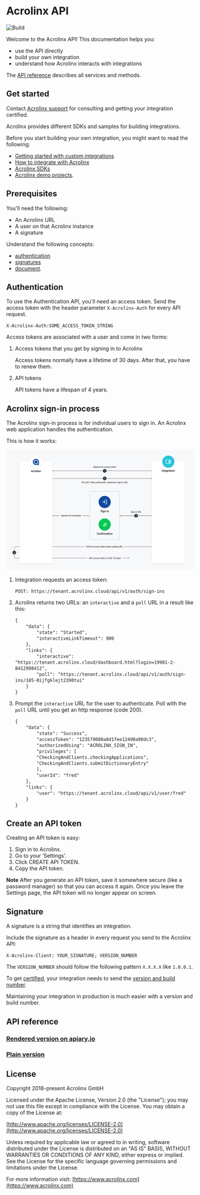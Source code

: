 # Acrolinx API

![Build](https://github.com/acrolinx/platform-api/actions/workflows/actions.yml/badge.svg)

Welcome to the Acrolinx API!
This documentation helps you:

* use the API directly
* build your own integration
* understand how Acrolinx interacts with integrations

The [API reference](https://acrolinxapi.docs.apiary.io) describes all
services and methods.

## Get started

Contact [Acrolinx support](https://github.com/acrolinx/acrolinx-coding-guidance/blob/master/topics/support.md)
for consulting and getting your integration certified.

Acrolinx provides different SDKs and samples for building integrations.

Before you start building your own integration, you might want to read
the following:

* [Getting started with custom integrations](https://docs.acrolinx.com/customintegrations)
* [How to integrate with Acrolinx](https://github.com/acrolinx/acrolinx-coding-guidance)
* [Acrolinx SDKs](https://github.com/acrolinx?q=sdk)
* [Acrolinx demo projects](https://github.com/acrolinx?q=demo).

## Prerequisites

You'll need the following:

* An Acrolinx URL
* A user on that Acrolinx instance
* A signature

Understand the following concepts:
* [authentication](https://github.com/acrolinx/acrolinx-coding-guidance/blob/main/topics/authentication.md)
* [signatures](#signature)
* [document](https://github.com/acrolinx/acrolinx-coding-guidance/blob/main/topics/text-extraction.md#whats-a-document).

## Authentication

To use the Authentication API, you'll need an access token. Send the
access token with the header parameter `X-Acrolinx-Auth` for every API
request.

```HTTP
X-Acrolinx-Auth:SOME_ACCESS_TOKEN_STRING
```

Access tokens are associated with a user and come in two forms:

1. Access tokens that you get by signing in to Acrolinx

   Access tokens normally have a lifetime of 30 days. After that, you
   have to renew them.
2. API tokens

   API tokens have a lifespan of 4 years.

## Acrolinx sign-in process

The Acrolinx sign-in process is for individual users to sign in.
An Acrolinx web application handles the authentication.

This is how it works:

![Sign-in diagram](doc/sign-in.png)

1. Integration requests an access token:

    ```HTTP
    POST: https://tenant.acrolinx.cloud/api/v1/auth/sign-ins
    ```

2. Acrolinx returns two URLs: an `interactive` and a `poll` URL in a
   result like this:

    ```HTTP
    {
        "data": {
            "state": "Started",
            "interactiveLinkTimeout": 900
        },
        "links": {
            "interactive": "https://tenant.acrolinx.cloud/dashboard.html?login=19901-2-8412998412",
            "poll": "https://tenant.acrolinx.cloud/api/v1/auth/sign-ins/185-0ijfgklejt2390tui"
        }
    }
    ```

3. Prompt the `interactive` URL for the user to authenticate.
    Poll with the `poll` URL until you get an http response (code 200).

    ```HTTP
    {
        "data": {
            "state": "Success",
            "accessToken": "123579080a8d1fee12490a90dc3",
            "authorizedUsing": "ACROLINX_SIGN_IN",
            "privileges": [
            "CheckingAndClients.checkingApplications",
            "CheckingAndClients.submitDictionaryEntry"
            ],
            "userId": "fred"
        },
        "links": {
            "user": "https://tenant.acrolinx.cloud/api/v1/user/fred"
        }
    }
    ```

## Create an API token

Creating an API token is easy:

1. Sign in to Acrolinx.
2. Go to your ‘Settings'.
3. Click CREATE API TOKEN.
4. Copy the API token.

**Note** After you generate an API token, save it somewhere secure
(like a password manager) so that you can access it again. Once you
leave the Settings page, the API token will no longer appear on
screen.

## Signature

A signature is a string that identifies an integration.

Include the signature as a header in every request you send to the
Acrolinx API:

```HTTP
X-Acrolinx-Client: YOUR_SIGNATURE; VERSION_NUMBER
```

The `VERSION_NUMBER` should follow the following pattern `X.X.X.X` like `1.0.0.1`.

To get
[certified](https://github.com/acrolinx/acrolinx-coding-guidance/blob/master/topics/checklist.md),
your integration needs to send the [version and build
number](https://github.com/acrolinx/acrolinx-coding-guidance/blob/master/topics/project-setup.md#version-information).

Maintaining your integration in production is much easier with a
version and build number.

## API reference

### [Rendered version on apiary.io](https://acrolinxapi.docs.apiary.io/#)

### [Plain version](apiary.apib)

## License

Copyright 2018-present Acrolinx GmbH

Licensed under the Apache License, Version 2.0 (the "License");
you may not use this file except in compliance with the License.
You may obtain a copy of the License at:

[http://www.apache.org/licenses/LICENSE-2.0](http://www.apache.org/licenses/LICENSE-2.0)

Unless required by applicable law or agreed to in writing, software
distributed under the License is distributed on an "AS IS" BASIS,
WITHOUT WARRANTIES OR CONDITIONS OF ANY KIND, either express or implied.
See the License for the specific language governing permissions and
limitations under the License.

For more information visit: [https://www.acrolinx.com](https://www.acrolinx.com)
